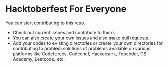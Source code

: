 # Hacktoberfest For Everyone
You can start contributing to this repo.     

* Check out current issues and contribute to them. 
* You can also create your own issues and also make pull requests.
* Add your codes to existing directories or create your own directories for contributing to problem solutions of problems available on various platforms like Codeforces, Codechef, Hackerrank,  Topcoder, CS Academy, Leetcode, etc.

